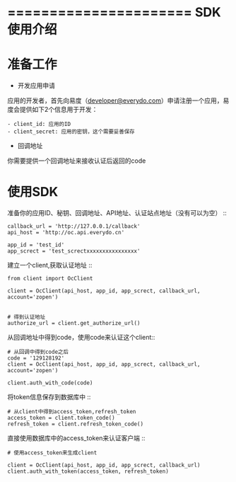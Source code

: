 ======================
SDK使用介绍
======================

准备工作
=================

- 开发应用申请

应用的开发者，首先向易度（developer@everydo.com）申请注册一个应用，易度会提供如下2个信息用于开发：

    - client_id: 应用的ID
    - client_secret: 应用的密钥，这个需要妥善保存

- 回调地址

你需要提供一个回调地址来接收认证后返回的code


使用SDK
=============

准备你的应用ID、秘钥、回调地址、API地址、认证站点地址（没有可以为空） ::

    callback_url = 'http://127.0.0.1/callback'
    api_host = 'http://oc.api.everydo.cn'

    app_id = 'test_id'
    app_screct = 'test_screctxxxxxxxxxxxxxxxx'


建立一个client,获取认证地址 ::

    from client import OcClient

    client = OcClient(api_host, app_id, app_screct, callback_url, account='zopen')


    # 得到认证地址
    authorize_url = client.get_authorize_url()  
    
从回调地址中得到code，使用code来认证这个client::

    # 从回调中得到code之后
    code = '129128192'
    client = OcClient(api_host, app_id, app_screct, callback_url, account='zopen')

    client.auth_with_code(code)

将token信息保存到数据库中 ::

    # 从client中得到access_token,refresh_token
    access_token = client.token_code()
    refresh_token = client.refresh_token_code()

直接使用数据库中的access_token来认证客户端 ::

    # 使用access_token来生成client

    client = OcClient(api_host, app_id, app_screct, callback_url)
    client.auth_with_token(access_token, refresh_token)
